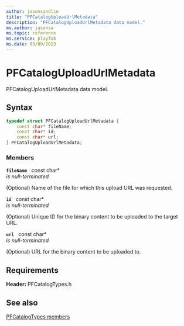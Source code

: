 ```yaml
---
author: jasonsandlin
title: "PFCatalogUploadUrlMetadata"
description: "PFCatalogUploadUrlMetadata data model."
ms.author: jasonsa
ms.topic: reference
ms.service: playfab
ms.date: 03/09/2023
---
```


# PFCatalogUploadUrlMetadata  

PFCatalogUploadUrlMetadata data model.  

## Syntax  
  
```cpp
typedef struct PFCatalogUploadUrlMetadata {  
    const char* fileName;  
    const char* id;  
    const char* url;  
} PFCatalogUploadUrlMetadata;  
```
  
### Members  
  
**`fileName`** &nbsp; const char*  
*is null-terminated*  
  
(Optional) Name of the file for which this upload URL was requested.
  
**`id`** &nbsp; const char*  
*is null-terminated*  
  
(Optional) Unique ID for the binary content to be uploaded to the target URL.
  
**`url`** &nbsp; const char*  
*is null-terminated*  
  
(Optional) URL for the binary content to be uploaded to.
  
  
## Requirements  
  
**Header:** PFCatalogTypes.h
  
## See also  
[PFCatalogTypes members](../pfcatalogtypes_members.md)  

  
  
